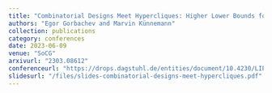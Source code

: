 ```yaml
---
title: "Combinatorial Designs Meet Hypercliques: Higher Lower Bounds for Klee's Measure Problem and Related Problems in Dimensions $$d \\ge 4$$"
authors: "Egor Gorbachev and Marvin Künnemann"
collection: publications
category: conferences
date: 2023-06-09
venue: "SoCG"
arxivurl: "2303.08612"
conferenceurl: "https://drops.dagstuhl.de/entities/document/10.4230/LIPIcs.SoCG.2023.36"
slidesurl: "/files/slides-combinatorial-designs-meet-hypercliques.pdf"
---
```


